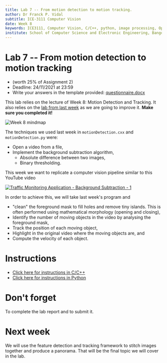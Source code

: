 ```yaml
---
title: Lab 7 -- From motion detection to motion tracking.
author: Dr Franck P. Vidal
subtitle: ICE-3111 Computer Vision
date: Week 8
keywords: ICE3111, Computer Vision, C/C++, python, image processing, OpenCV, Bangor University, School of Computer Science and Electronic Engineering
institute: School of Computer Science and Electronic Engineering, Bangor University
---
```


# Lab 7 -- From motion detection to motion tracking

- (worth 25% of Assignment 2)
- Deadline: 24/11/2021 at 23:59
- Write your answers in the template provided: [questionnaire.docx](https://github.com/effepivi/ICE-3111-Computer_Vision/raw/main/Labs/Lab-07/questionnaire.docx)

This lab relies on the lecture of Week 8: Motion Detection and Tracking. It also relies on the [lab from last week](../Lab-06) as we are going to improve it. **Make sure you completed it!**

![Week 8 mindmap](mindmap.png)


The techniques we used last week in `motionDetection.cxx` and `motionDetection.py` were:

- Open a video from a file,
- Implement the background subtraction algorithm,
    - Absolute difference between two images,
    - Binary thresholding.

This week we want to replicate a computer vision pipeline similar to this YouTube video

[![Traffic Monitoring Application - Background Subtraction - 1](https://img.youtube.com/vi/KOsgEsY8UWI/0.jpg)](https://youtu.be/KOsgEsY8UWI)

In order to achieve this, we will take last week's program and

- "clean" the foreground mask to fill holes and remove tiny islands. This is often performed using mathematical morphology (opening and closing),
- Identify the number of moving objects in the video by analysing the foreground mask,
- Track the position of each moving object,
- Highlight in the original video where the moving objects are, and
- Compute the velocity of each object.

# Instructions

- [Click here for instructions in C/C++](C-CXX.md)
- [Click here for instructions in Python](Python.md)

# Don't forget

To complete the lab report and to submit it.

# Next week

We will use the feature detection and tracking framework to stitch images together and produce a panorama. That will be the final topic we will cover in the lab.
